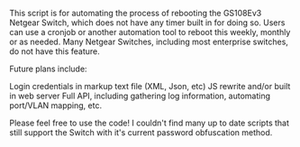 This script is for automating the process of rebooting the GS108Ev3 Netgear Switch, which does not have any timer built in for doing so. Users can use a cronjob or another automation tool to reboot this weekly, monthly or as needed. Many Netgear Switches, including most enterprise switches,
do not have this feature. 



Future plans include:

Login credentials in markup text file (XML, Json, etc)
JS rewrite and/or built in web server
Full API, including gathering log information, automating port/VLAN mapping, etc.

Please feel free to use the code! I couldn't find many up to date scripts that still support the Switch with it's current password obfuscation method.
